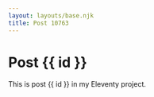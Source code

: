 ```yaml
---
layout: layouts/base.njk
title: Post 10763
---
```


# Post {{ id }}

This is post {{ id }} in my Eleventy project.
